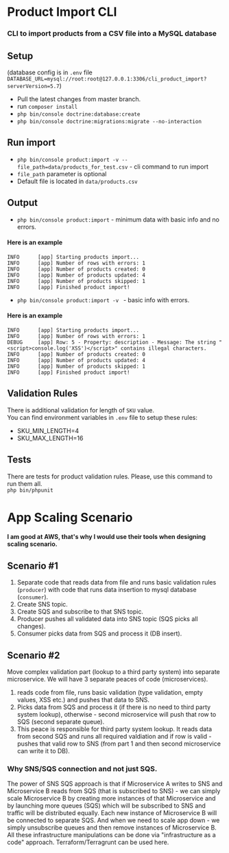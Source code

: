 # Product Import CLI
 
### CLI to import products from a CSV file into a MySQL database

## Setup
(database config is in `.env` file  
`DATABASE_URL=mysql://root:root@127.0.0.1:3306/cli_product_import?serverVersion=5.7`)
- Pull the latest changes from master branch. 
- run `composer install`
- `php bin/console doctrine:database:create`
- `php bin/console doctrine:migrations:migrate --no-interaction`

## Run import
- `php bin/console product:import -v --file_path=data/products_for_test.csv` -  cli command to run import  
- `file_path` parameter is optional
- Default file is located in `data/products.csv`

## Output
- `php bin/console product:import` - minimum data with basic info and no errors.
#### Here is an example
```$xslt
INFO      [app] Starting products import...
INFO      [app] Number of rows with errors: 1
INFO      [app] Number of products created: 0
INFO      [app] Number of products updated: 4
INFO      [app] Number of products skipped: 1
INFO      [app] Finished product import!
```
- `php bin/console product:import -v ` - basic info with errors.
#### Here is an example
```$xslt
INFO      [app] Starting products import...
INFO      [app] Number of rows with errors: 1
DEBUG     [app] Row: 5 - Property: description - Message: The string "<script>console.log('XSS')</script>" contains illegal characters.
INFO      [app] Number of products created: 0
INFO      [app] Number of products updated: 4
INFO      [app] Number of products skipped: 1
INFO      [app] Finished product import!
```

## Validation Rules
There is additional validation for length of `SKU` value.  
You can find environment variables in `.env` file to setup these rules:
- SKU_MIN_LENGTH=4
- SKU_MAX_LENGTH=16

## Tests
There are tests for product validation rules. Please, use this command to run them all.  
`php bin/phpunit`

# App Scaling Scenario

#### I am good at AWS, that's why I would use their tools when designing scaling scenario. 
## Scenario #1
1. Separate code that reads data from file and runs basic validation rules (`producer`) 
with code that runs data insertion to mysql database (`consumer`).  
2. Create SNS topic. 
3. Create SQS and subscribe to that SNS topic. 
4. Producer pushes all validated data into SNS topic (SQS picks all changes). 
5. Consumer picks data from SQS and process it (DB insert).

## Scenario #2
Move complex validation part (lookup to a third party system) into separate microservice.
We will have 3 separate peaces of code (microservices).
1. reads code from file,  runs basic validation (type validation, empty values, XSS etc.) and pushes that data to SNS. 
2. Picks data from SQS and process it (if there is no need to third party system lookup), otherwise - second microservice will push that row to SQS (second separate queue). 
3. This peace is responsible for third party system lookup. It reads data from second SQS and runs all required valdiation and if row is valid - pushes that valid row to SNS (from part 1 and then second microservice can write it to DB). 


###  Why SNS/SQS connection and not just SQS.

The power of SNS SQS approach is that if Microservice A writes to SNS and Microservice B reads from SQS (that is subscribed to SNS) - we can simply scale Microservice B by creating more instances of that Microservice and by launching more queues (SQS) which will be subscribed to SNS and traffic will be distributed equally.
Each new instance of Microservice B will be connected to separate SQS. And when we need to scale app down - we simply unsubscribe queues  and then remove instances of  Microservice B. 
All these infrastructure manipulations can be done via "infrastructure as a code" approach. Terraform/Terragrunt can be used here.



 






